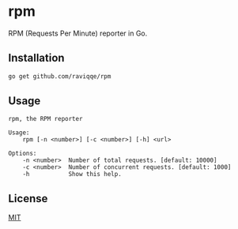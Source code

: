 # rpm

RPM (Requests Per Minute) reporter in Go.

## Installation

```sh
go get github.com/raviqqe/rpm
```

## Usage

```
rpm, the RPM reporter

Usage:
	rpm [-n <number>] [-c <number>] [-h] <url>

Options:
	-n <number>  Number of total requests. [default: 10000]
	-c <number>  Number of concurrent requests. [default: 1000]
	-h           Show this help.
```

## License

[MIT](LICENSE)
